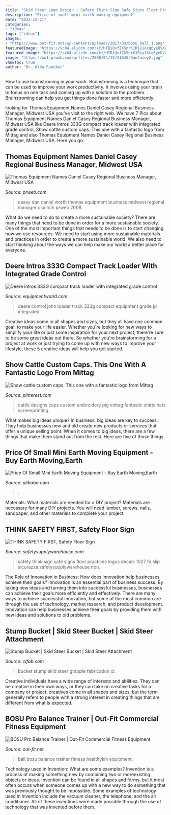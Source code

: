 ```yaml
---
title: "Skid Steer Logo Design ~ Safety Think Sign Safe Signs Floor Practices Logos Decals 1027 Fd Slip Sicurezza Safetysupplywarehouse Non"
description: "Price of small mini earth moving equipment"
date: "2022-12-21"
categories:
- "ideas"
tags: ["ideas"]
images:
- "https://www.out-fit.net/wp-content/uploads/2017/03/bosu_ball_1.png"
featuredImage: "https://sc04.alicdn.com/kf/HTB1QvfZX5nrK1Rjy1Xcq6yeDVXaR.jpg_350x350.jpg"
featured_image: "https://sc04.alicdn.com/kf/HTB1QvfZX5nrK1Rjy1Xcq6yeDVXaR.jpg_350x350.jpg"
image: "https://ww1.prweb.com/prfiles/2008/04/15/31645/DanCasey2.jpg"
ShowToc: true
author: "Dr. Alda Ruecker"
---
```



How to use brainstroming in your work.
Brainstroming is a technique that can be used to improve your work productivity. It involves using your brain to focus on one task and coming up with a solution to the problem. Brainstroming can help you get things done faster and more efficiently.

	

		
looking for Thomas Equipment Names Daniel Casey Regional Business Manager, Midwest USA you've visit to the right web. We have 7 Pics about Thomas Equipment Names Daniel Casey Regional Business Manager, Midwest USA like Deere intros 333G compact track loader with integrated grade control, Show cattle custom caps. This one with a fantastic logo from Mittag and also Thomas Equipment Names Daniel Casey Regional Business Manager, Midwest USA. Here you go:
		
    
## Thomas Equipment Names Daniel Casey Regional Business Manager, Midwest USA

<img loading=lazy src="https://ww1.prweb.com/prfiles/2008/04/15/31645/DanCasey2.jpg" onerror="this.onerror=null;this.src='https://tse2.mm.bing.net/th?id=OIP.fF8D_53BqYc_wf7AVtwdiwHaLI&amp;pid=15.1';" alt="Thomas Equipment Names Daniel Casey Regional Business Manager, Midwest USA">

_Source: prweb.com_

>casey dan daniel worth thomas equipment business midwest regional manager usa rich prweb 2008. 

	

What do we need to do to create a more sustainable society?
There are many things that need to be done in order for a more sustainable society. One of the most important things that needs to be done is to start changing how we use resources. We need to start using more sustainable materials and practices in order to create a more sustainable world. We also need to start thinking about the ways we can help make our world a better place for everyone.

    
## Deere Intros 333G Compact Track Loader With Integrated Grade Control

<img loading=lazy src="https://img.equipmentworld.com/files/base/randallreilly/all/image/2020/03/eqw.JD_SmartGrade333GCTL_3.png?auto=format&amp;fit=max&amp;w=1200" onerror="this.onerror=null;this.src='https://tse1.mm.bing.net/th?id=OIP.McuuCSmGaED_znsvIHAyjQHaEK&amp;pid=15.1';" alt="Deere intros 333G compact track loader with integrated grade control">

_Source: equipmentworld.com_

>deere control john loader track 333g compact equipment grade jd integrated. 

	

Creative ideas come in all shapes and sizes, but they all have one common goal: to make your life easier. Whether you're looking for new ways to simplify your life or just some inspiration for your next project, there're sure to be some great ideas out there. So whether you're brainstorming for a project at work or just trying to come up with new ways to improve your lifestyle, these 5 creative ideas will help you get started.

    
## Show Cattle Custom Caps. This One With A Fantastic Logo From Mittag

<img loading=lazy src="https://i.pinimg.com/originals/30/30/3f/30303f66fefb6ef6eff370083598751b.jpg" onerror="this.onerror=null;this.src='https://tse2.mm.bing.net/th?id=OIP.rF5kMHs5xbvwZQ3UiFYhHwHaJ4&amp;pid=15.1';" alt="Show cattle custom caps. This one with a fantastic logo from Mittag">

_Source: pinterest.com_

>cattle designs caps custom embroidery pig mittag fantastic shirts hats screenprinting. 

	

What makes big ideas unique?
In business, big ideas are key to success. They help businesses new and old create new products or services that offer a unique selling point. When it comes to big ideas, there are a few things that make them stand out from the rest. Here are five of those things.

    
## Price Of Small Mini Earth Moving Equipment - Buy Earth Moving,Earth

<img loading=lazy src="https://sc04.alicdn.com/kf/HTB1QvfZX5nrK1Rjy1Xcq6yeDVXaR.jpg_350x350.jpg" onerror="this.onerror=null;this.src='https://tse4.mm.bing.net/th?id=OIP.IKczPHi3Dx9nXHNASkPVSAAAAA&amp;pid=15.1';" alt="Price Of Small Mini Earth Moving Equipment - Buy Earth Moving,Earth">

_Source: alibaba.com_

>. 

	

Materials: What materials are needed for a DIY project?
Materials are necessary for many DIY projects. You will need lumber, screws, nails, sandpaper, and other materials to complete your project.

    
## THINK SAFETY FIRST, Safety Floor Sign

<img loading=lazy src="https://www.safetysupplywarehouse.com/v/vspfiles/photos/FD-1027-2T.jpg" onerror="this.onerror=null;this.src='https://tse1.mm.bing.net/th?id=OIP.jlukV0LI16V5AjDd8kX8IgAAAA&amp;pid=15.1';" alt="THINK SAFETY FIRST, Safety Floor Sign">

_Source: safetysupplywarehouse.com_

>safety think sign safe signs floor practices logos decals 1027 fd slip sicurezza safetysupplywarehouse non. 

	

The Role of Innovation in Business: How does innovation help businesses achieve their goals?
Innovation is an essential part of business success. By taking new ideas and turning them into successful businesses, businesses can achieve their goals more efficiently and effectively. There are many ways to achieve successful innovation, but some of the most common are through the use of technology, market research, and product development. Innovation can help businesses achieve their goals by providing them with new ideas and solutions to old problems.

    
## Stump Bucket | Skid Steer Bucket | Skid Steer Attachment

<img loading=lazy src="https://clfab.com/wp-content/uploads/2018/05/CL-FABRICATION-SKID-STEER-STUMP-BUCKET-WITH-GRAPPLE-2.jpg" onerror="this.onerror=null;this.src='https://tse1.mm.bing.net/th?id=OIP.S3nUBkRAOSLLxZLeNWJPKwHaEK&amp;pid=15.1';" alt="Stump Bucket | Skid Steer Bucket | Skid Steer Attachment">

_Source: clfab.com_

>bucket stump skid steer grapple fabrication cl. 

	

Creative individuals have a wide range of interests and abilities. They can be creative in their own ways, or they can take on creative tasks for a company or project. creatives come in all shapes and sizes, but the term generally refers to people with a strong interest in creating things that are different from what is expected.

    
## BOSU Pro Balance Trainer | Out-Fit Commercial Fitness Equipment

<img loading=lazy src="https://www.out-fit.net/wp-content/uploads/2017/03/bosu_ball_1.png" onerror="this.onerror=null;this.src='https://tse2.mm.bing.net/th?id=OIP.UqFNEI7oYYCMKIyh3HuyLAHaHa&amp;pid=15.1';" alt="BOSU Pro Balance Trainer | Out-Fit Commercial Fitness Equipment">

_Source: out-fit.net_

>ball bosu balance trainer fitness healthykin equipment. 

	

Technology used in Invention: What are some examples?
Invention is a process of making something new by combining two or moreexisting objects or ideas. Invention can be found in all shapes and forms, but it most often occurs when someone comes up with a new way to do something that was previously thought to be impossible. 
Some examples of technology used in invention include the vacuum cleaner, the telephone, and the air conditioner. All of these inventions were made possible through the use of technology that was invented before them.

